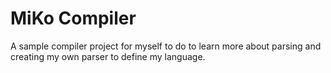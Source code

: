 # MiKo Compiler
A sample compiler project for myself to do to learn more about parsing and creating my own parser to define my language.

